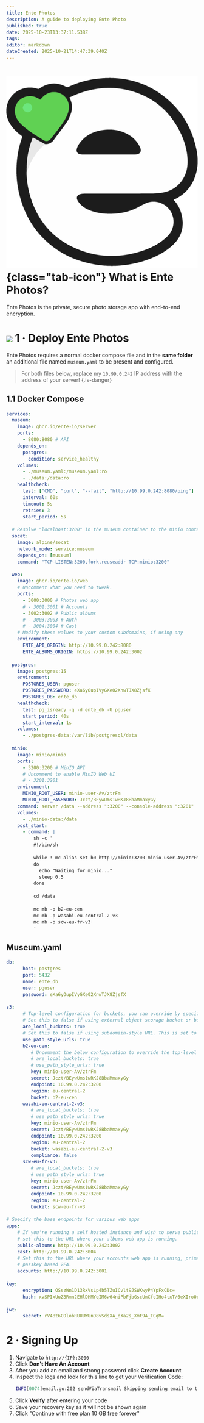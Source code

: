 ```yaml
---
title: Ente Photos
description: A guide to deploying Ente Photo
published: true
date: 2025-10-23T13:37:11.538Z
tags: 
editor: markdown
dateCreated: 2025-10-21T14:47:39.040Z
---
```


# ![](/ente-photos.png){class="tab-icon"} What is Ente Photos?

Ente Photos is the private, secure photo storage app with end-to-end encryption.

# <img src="/docker.png" class="tab-icon"> 1 · Deploy Ente Photos
Ente Photos requires a normal docker compose file and in the **same folder** an additional file named `museum.yaml` to be present and configured. 

> For both files below, replace my `10.99.0.242` IP address with the address of your server!
{.is-danger}


## 1.1 Docker Compose
```yaml
services:
  museum:
    image: ghcr.io/ente-io/server
    ports:
      - 8080:8080 # API
    depends_on:
      postgres:
        condition: service_healthy
    volumes:
      - ./museum.yaml:/museum.yaml:ro
      - ./data:/data:ro
    healthcheck:
      test: ["CMD", "curl", "--fail", "http://10.99.0.242:8080/ping"]
      interval: 60s
      timeout: 5s
      retries: 3
      start_period: 5s

  # Resolve "localhost:3200" in the museum container to the minio container.
  socat:
    image: alpine/socat
    network_mode: service:museum
    depends_on: [museum]
    command: "TCP-LISTEN:3200,fork,reuseaddr TCP:minio:3200"

  web:
    image: ghcr.io/ente-io/web
    # Uncomment what you need to tweak.
    ports:
      - 3000:3000 # Photos web app
      # - 3001:3001 # Accounts
      - 3002:3002 # Public albums
      # - 3003:3003 # Auth
      # - 3004:3004 # Cast
    # Modify these values to your custom subdomains, if using any
    environment:
      ENTE_API_ORIGIN: http://10.99.0.242:8080
      ENTE_ALBUMS_ORIGIN: https://10.99.0.242:3002

  postgres:
    image: postgres:15
    environment:
      POSTGRES_USER: pguser
      POSTGRES_PASSWORD: eXa6yOupIVyGXe02XnwTJX8ZjsfX
      POSTGRES_DB: ente_db
    healthcheck:
      test: pg_isready -q -d ente_db -U pguser
      start_period: 40s
      start_interval: 1s
    volumes:
      - ./postgres-data:/var/lib/postgresql/data

  minio:
    image: minio/minio
    ports:
      - 3200:3200 # MinIO API
      # Uncomment to enable MinIO Web UI      
      # - 3201:3201
    environment:
      MINIO_ROOT_USER: minio-user-Av/ztrFm
      MINIO_ROOT_PASSWORD: Jczt/BEywUms1wRKJ8BbaMmaxyGy
    command: server /data --address ":3200" --console-address ":3201"
    volumes:
      - ./minio-data:/data
    post_start:
      - command: |
          sh -c '
          #!/bin/sh

          while ! mc alias set h0 http://minio:3200 minio-user-Av/ztrFm Jczt/BEywUms1wRKJ8BbaMmaxyGy 2>/dev/null
          do
            echo "Waiting for minio..."
            sleep 0.5
          done

          cd /data

          mc mb -p b2-eu-cen
          mc mb -p wasabi-eu-central-2-v3
          mc mb -p scw-eu-fr-v3
          '
```

## Museum.yaml

```yaml
db:
      host: postgres
      port: 5432
      name: ente_db
      user: pguser
      password: eXa6yOupIVyGXe02XnwTJX8ZjsfX

s3:
      # Top-level configuration for buckets, you can override by specifying these configuration in the desired bucket.
      # Set this to false if using external object storage bucket or bucket with SSL
      are_local_buckets: true
      # Set this to false if using subdomain-style URL. This is set to true for ensuring compatibility with MinIO when SSL is enabled.
      use_path_style_urls: true
      b2-eu-cen:
         # Uncomment the below configuration to override the top-level configuration
         # are_local_buckets: true
         # use_path_style_urls: true
         key: minio-user-Av/ztrFm
         secret: Jczt/BEywUms1wRKJ8BbaMmaxyGy
         endpoint: 10.99.0.242:3200
         region: eu-central-2
         bucket: b2-eu-cen
      wasabi-eu-central-2-v3:
         # are_local_buckets: true
         # use_path_style_urls: true
         key: minio-user-Av/ztrFm
         secret: Jczt/BEywUms1wRKJ8BbaMmaxyGy
         endpoint: 10.99.0.242:3200
         region: eu-central-2
         bucket: wasabi-eu-central-2-v3
         compliance: false
      scw-eu-fr-v3:
         # are_local_buckets: true
         # use_path_style_urls: true
         key: minio-user-Av/ztrFm
         secret: Jczt/BEywUms1wRKJ8BbaMmaxyGy
         endpoint: 10.99.0.242:3200
         region: eu-central-2
         bucket: scw-eu-fr-v3

# Specify the base endpoints for various web apps
apps:
    # If you're running a self hosted instance and wish to serve public links,
    # set this to the URL where your albums web app is running.
    public-albums: http://10.99.0.242:3002
    cast: http://10.99.0.242:3004
    # Set this to the URL where your accounts web app is running, primarily used for
    # passkey based 2FA.
    accounts: http://10.99.0.242:3001

key:
      encryption: OSszWn1D13RxVsLp4b5TZuICvlt9JSWKwyP4YpFxCDc=
      hash: xvSPIxUuZ8Rmn2EHlDHMYqIM6w64niPbFjbGscUmCfcIHo4txT/6eXIro0oxPlkLuWrEBMS28Ctom+f0Klifrw==

jwt:
      secret: rV48t6COlobRUUUWUnD8vSdsXA_dXa2s_Xmt9A_TCqM=
```
# 2 · Signing Up
1. Navigate to `http://{IP}:3000` 
1. Click **Don't Have An Account**
1. After you add an email and strong password click **Create Account**
1. Inspect the logs and look for this line to get your Verification Code:
    ```bash
    INFO[0074]email.go:202 sendViaTransmail Skipping sending email to test@test.com: Verification code: 068638
    ```
1. Click **Verify** after entering your code
1. Save your recovery key as it will not be shown again
1. Click "Continue with free plan 10 GB free forever"
